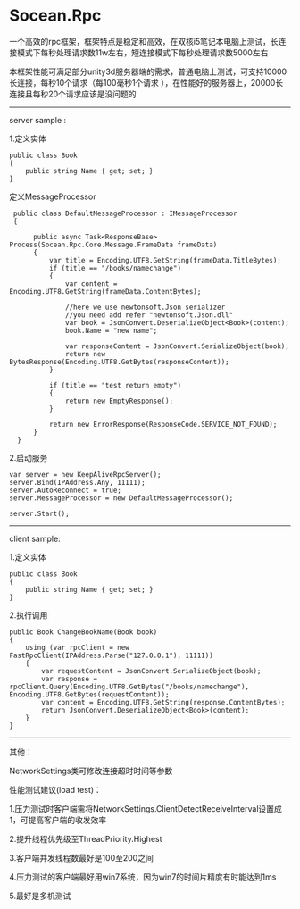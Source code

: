 # Socean.Rpc
 
一个高效的rpc框架，框架特点是稳定和高效，在双核i5笔记本电脑上测试，长连接模式下每秒处理请求数11w左右，短连接模式下每秒处理请求数5000左右

本框架性能可满足部分unity3d服务器端的需求，普通电脑上测试，可支持10000长连接，每秒10个请求（每100毫秒1个请求 ），在性能好的服务器上，20000长连接且每秒20个请求应该是没问题的
  
  
  -------------------------------------------------------------------
  server sample :

  1.定义实体
  
    public class Book
    {
        public string Name { get; set; }
    }
 
 
 
  定义MessageProcessor
 
     public class DefaultMessageProcessor : IMessageProcessor
     {

          public async Task<ResponseBase> Process(Socean.Rpc.Core.Message.FrameData frameData)
          {
              var title = Encoding.UTF8.GetString(frameData.TitleBytes);
              if (title == "/books/namechange")
              {
                  var content = Encoding.UTF8.GetString(frameData.ContentBytes);

                  //here we use newtonsoft.Json serializer 
                  //you need add refer "newtonsoft.Json.dll"
                  var book = JsonConvert.DeserializeObject<Book>(content);
                  book.Name = "new name";

                  var responseContent = JsonConvert.SerializeObject(book);
                  return new BytesResponse(Encoding.UTF8.GetBytes(responseContent));
              }

              if (title == "test return empty")
              {
                  return new EmptyResponse();
              }

              return new ErrorResponse(ResponseCode.SERVICE_NOT_FOUND);
          }
      }


  2.启动服务
  
    var server = new KeepAliveRpcServer();
    server.Bind(IPAddress.Any, 11111);
    server.AutoReconnect = true;
    server.MessageProcessor = new DefaultMessageProcessor();

    server.Start();  
  
  -------------------------------------------------------------------

  client sample:
  
  1.定义实体
  
    public class Book
    {
        public string Name { get; set; }
    }
 
 
  2.执行调用
  
    public Book ChangeBookName(Book book)
    {
        using (var rpcClient = new FastRpcClient(IPAddress.Parse("127.0.0.1"), 11111))
        {
            var requestContent = JsonConvert.SerializeObject(book);
            var response = rpcClient.Query(Encoding.UTF8.GetBytes("/books/namechange"), Encoding.UTF8.GetBytes(requestContent));
            var content = Encoding.UTF8.GetString(response.ContentBytes);
            return JsonConvert.DeserializeObject<Book>(content);
        }
    }
    
  -------------------------------------------------------------------
  
  其他：
  
  NetworkSettings类可修改连接超时时间等参数
  
  性能测试建议(load test)：

  1.压力测试时客户端需将NetworkSettings.ClientDetectReceiveInterval设置成1，可提高客户端的收发效率
  
  2.提升线程优先级至ThreadPriority.Highest
  
  3.客户端并发线程数最好是100至200之间
  
  4.压力测试的客户端最好用win7系统，因为win7的时间片精度有时能达到1ms
  
  5.最好是多机测试 
 
  
  
  
  
  
  
